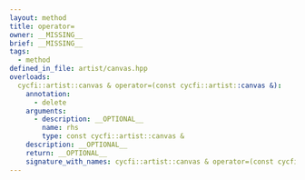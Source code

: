 ```yaml
---
layout: method
title: operator=
owner: __MISSING__
brief: __MISSING__
tags:
  - method
defined_in_file: artist/canvas.hpp
overloads:
  cycfi::artist::canvas & operator=(const cycfi::artist::canvas &):
    annotation:
      - delete
    arguments:
      - description: __OPTIONAL__
        name: rhs
        type: const cycfi::artist::canvas &
    description: __OPTIONAL__
    return: __OPTIONAL__
    signature_with_names: cycfi::artist::canvas & operator=(const cycfi::artist::canvas & rhs)
---
```

